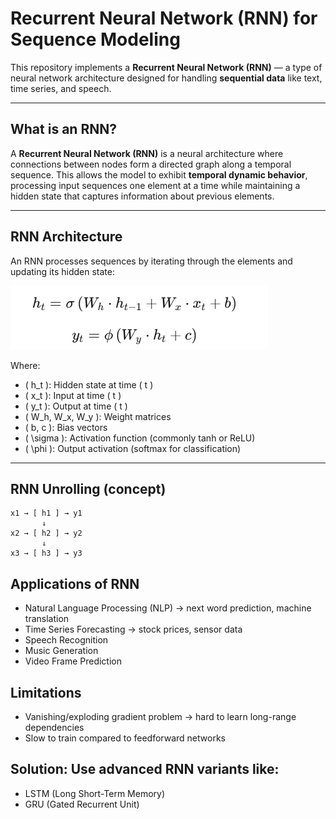 # Recurrent Neural Network (RNN) for Sequence Modeling  

This repository implements a **Recurrent Neural Network (RNN)** — a type of neural network architecture designed for handling **sequential data** like text, time series, and speech.  

---

## What is an RNN?

A **Recurrent Neural Network (RNN)** is a neural architecture where connections between nodes form a directed graph along a temporal sequence. This allows the model to exhibit **temporal dynamic behavior**, processing input sequences one element at a time while maintaining a hidden state that captures information about previous elements.  

---

## RNN Architecture  

An RNN processes sequences by iterating through the elements and updating its hidden state:  


![RNN Architecture](https://github.com/BalajiKudumu/Recurent-Neural-Network-Sentimental_Analysis/blob/main/RNN.png?raw=true)

Where:
- \( h_t \): Hidden state at time \( t \)  
- \( x_t \): Input at time \( t \)  
- \( y_t \): Output at time \( t \)  
- \( W_h, W_x, W_y \): Weight matrices  
- \( b, c \): Bias vectors  
- \( \sigma \): Activation function (commonly tanh or ReLU)  
- \( \phi \): Output activation (softmax for classification)

---
## RNN Unrolling (concept)
```text
x1 → [ h1 ] → y1
       ↓
x2 → [ h2 ] → y2
       ↓
x3 → [ h3 ] → y3
```

## Applications of RNN
- Natural Language Processing (NLP) → next word prediction, machine translation
- Time Series Forecasting → stock prices, sensor data
- Speech Recognition
- Music Generation
- Video Frame Prediction

## Limitations
- Vanishing/exploding gradient problem → hard to learn long-range dependencies
- Slow to train compared to feedforward networks

## Solution: Use advanced RNN variants like:
- LSTM (Long Short-Term Memory)
- GRU (Gated Recurrent Unit)
